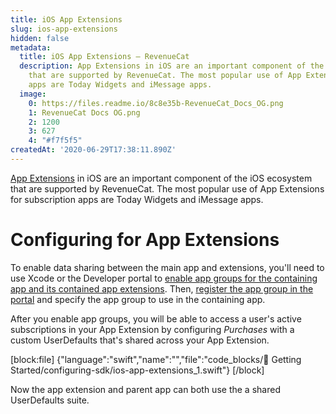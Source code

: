 ```yaml
---
title: iOS App Extensions
slug: ios-app-extensions
hidden: false
metadata:
  title: iOS App Extensions – RevenueCat
  description: App Extensions in iOS are an important component of the iOS ecosystem
    that are supported by RevenueCat. The most popular use of App Extensions for subscription
    apps are Today Widgets and iMessage apps.
  image:
    0: https://files.readme.io/8c8e35b-RevenueCat_Docs_OG.png
    1: RevenueCat Docs OG.png
    2: 1200
    3: 627
    4: "#f7f5f5"
createdAt: '2020-06-29T17:38:11.890Z'
---
```

[App Extensions](https://developer.apple.com/app-extensions/) in iOS are an important component of the iOS ecosystem that are supported by RevenueCat. The most popular use of App Extensions for subscription apps are Today Widgets and iMessage apps.

# Configuring for App Extensions

To enable data sharing between the main app and extensions, you'll need to use Xcode or the Developer portal to [enable app groups for the containing app and its contained app extensions](https://developer.apple.com/library/archive/documentation/General/Conceptual/ExtensibilityPG/ExtensionScenarios.html#//apple_ref/doc/uid/TP40014214-CH21-SW1). Then, [register the app group in the portal](https://developer.apple.com/library/archive/documentation/Miscellaneous/Reference/EntitlementKeyReference/Chapters/EnablingAppSandbox.html#//apple_ref/doc/uid/TP40011195-CH4-SW19) and specify the app group to use in the containing app.

After you enable app groups, you will be able to access a user's active subscriptions in your App Extension by configuring _Purchases_ with a custom UserDefaults that's shared across your App Extension.

[block:file]
{"language":"swift","name":"","file":"code_blocks/🚀 Getting Started/configuring-sdk/ios-app-extensions_1.swift"}
[/block]



Now the app extension and parent app can both use the a shared UserDefaults suite.